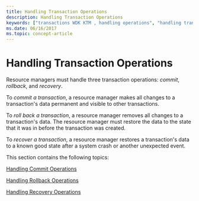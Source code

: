 ```yaml
---
title: Handling Transaction Operations
description: Handling Transaction Operations
keywords: ["transactions WDK KTM , handling operations", "handling transaction operations WDK KTM", "transactions WDK KTM , committing transactions", "committing transactions WDK KTM", "transactions WDK KTM , rolling back transactions", "rolling back transactions WDK KTM", "transactions WDK KTM , recovering transactions", "recovering transactions WDK KTM"]
ms.date: 06/16/2017
ms.topic: concept-article
---
```


# Handling Transaction Operations


Resource managers must handle three transaction operations: *commit*, *rollback*, and *recovery*.

To *commit a transaction*, a resource manager makes all changes to a transaction's data permanent and visible to other transactions.

To *roll back a transaction*, a resource manager removes all changes to a transaction's data. The resource manager must restore the data to the state that it was in before the transaction was created.

To *recover a transaction*, a resource manager restores a transaction's data to a known good state after a system crash or another unexpected event.

This section contains the following topics:

[Handling Commit Operations](handling-commit-operations.md)

[Handling Rollback Operations](handling-rollback-operations.md)

[Handling Recovery Operations](handling-recovery-operations.md)

 

 




